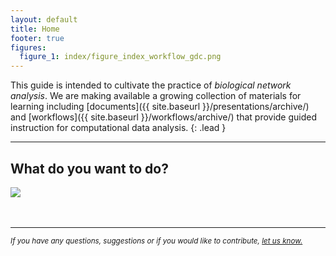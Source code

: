 ```yaml
---
layout: default
title: Home
footer: true
figures:
  figure_1: index/figure_index_workflow_gdc.png
---
```


This guide is intended to cultivate the practice of *biological network analysis*. We are making available a growing collection of materials for learning including [documents]({{ site.baseurl }}/presentations/archive/) and [workflows]({{ site.baseurl }}/workflows/archive/) that provide guided instruction for computational data analysis.
{: .lead }

<hr/>

## What do you want to do?

<div class="panel panel-default">
  <!-- <div class="panel-heading">
    <h3 class="panel-title">Pathway Enrichment</h3>
  </div> -->
  <div class="panel-body">
    <a href="{{ site.baseurl }}/workflows/pathway_enrichment_gdc/index/">
      <img src="{{ site.baseurl }}/{{ site.media_root }}{{ page.id }}/{{ page.figures.figure_1 }}" class="img-responsive super-duper-short" />
    </a>
  </div>
</div>

<br/>
<br/>
<hr/>

<em class="pull-right">
  <small> If you have any questions, suggestions or if you would like to contribute, <a href="https://groups.google.com/forum/#!forum/pathway-commons-help" target="_blank">let us know.</a>
  </small>
</em>
